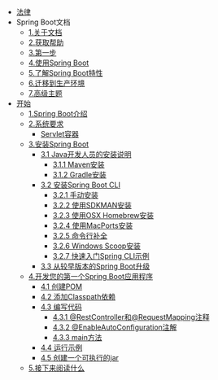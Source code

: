* [法律](zh-cn/legal/legal.md)
* Spring Boot文档
	* [1.关于文档](zh-cn/SpringBoot文档/first.md)
	* [2.获取帮助](zh-cn/SpringBoot文档/second.md)
	* [3.第一步](zh-cn/SpringBoot文档/three.md)
	* [4.使用Spring Boot](zh-cn/SpringBoot文档/four.md)
	* [5.了解Spring Boot特性](zh-cn/SpringBoot文档/five.md)
	* [6.迁移到生产环境](zh-cn/SpringBoot文档/six.md)
	* [7.高级主题](zh-cn/SpringBoot文档/seven.md)
* [开始](zh-cn/开始/index.md)  
	* [1.Spring Boot介绍]()
	* [2.系统要求]()
		* [Servlet容器]()
	* [3.安装Spring Boot]()
		* [3.1 Java开发人员的安装说明]()
			* [3.1.1 Maven安装]()
			* [3.1.2 Gradle安装]()
		* [3.2 安装Spring Boot CLI]()
			* [3.2.1 手动安装]()
			* [3.2.2 使用SDKMAN安装]()
			* [3.2.3 使用OSX Homebrew安装]()					
			* [3.2.4 使用MacPorts安装]()		
			* [3.2.5 命令行补全]()		
			* [3.2.6 Windows Scoop安装]()		
			* [3.2.7 快速入门Spring CLI示例]()
		* [3.3 从较早版本的Spring Boot升级]()
	* [4.开发您的第一个Spring Boot应用程序]()
		* [4.1 创建POM]()
		* [4.2 添加Classpath依赖]()
		* [4.3 编写代码]()
			* [4.3.1 @RestController和@RequestMapping注释]()
			* [4.3.2 @EnableAutoConfiguration注解]()
			* [4.3.3 main方法]()
		* [4.4 运行示例]()
		* [4.5 创建一个可执行的jar]()
	* [5.接下来阅读什么]()